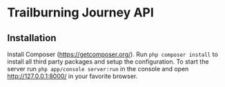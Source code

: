 # Trailburning Journey API

## Installation

Install Composer (https://getcomposer.org/). Run `php composer install` to install all third party packages
and setup the configuration. To start the server run `php app/console server:run` in the console and open 
http://127.0.0.1:8000/ in your favorite browser.




